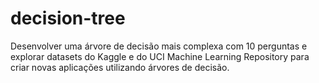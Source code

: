 # decision-tree
Desenvolver uma árvore de decisão mais complexa com 10 perguntas e explorar datasets do Kaggle e do UCI Machine Learning Repository para criar novas aplicações utilizando árvores de decisão.
